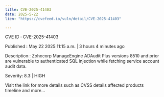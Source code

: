 ```yaml
---
title: CVE-2025-41403
date: 2025-5-22
lien: "https://cvefeed.io/vuln/detail/CVE-2025-41403"

---
```


CVE ID : CVE-2025-41403

Published :  May 22
2025
11:15 a.m. | 3 hours
4 minutes ago

Description : Zohocorp ManageEngine ADAudit Plus versions 8510 and prior are vulnerable to authenticated SQL injection while fetching service account audit data.

Severity: 8.3 | HIGH

Visit the link for more details
such as CVSS details
affected products
timeline
and more...
